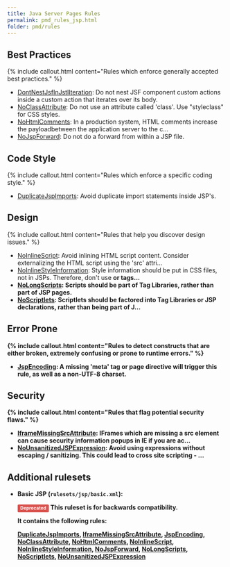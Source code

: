 ```yaml
---
title: Java Server Pages Rules
permalink: pmd_rules_jsp.html
folder: pmd/rules
---
```

## Best Practices

{% include callout.html content="Rules which enforce generally accepted best practices." %}

*   [DontNestJsfInJstlIteration](pmd_rules_jsp_bestpractices.html#dontnestjsfinjstliteration): Do not nest JSF component custom actions inside a custom action that iterates over its body.
*   [NoClassAttribute](pmd_rules_jsp_bestpractices.html#noclassattribute): Do not use an attribute called 'class'. Use "styleclass" for CSS styles.
*   [NoHtmlComments](pmd_rules_jsp_bestpractices.html#nohtmlcomments): In a production system, HTML comments increase the payloadbetween the application server to the c...
*   [NoJspForward](pmd_rules_jsp_bestpractices.html#nojspforward): Do not do a forward from within a JSP file.

## Code Style

{% include callout.html content="Rules which enforce a specific coding style." %}

*   [DuplicateJspImports](pmd_rules_jsp_codestyle.html#duplicatejspimports): Avoid duplicate import statements inside JSP's.

## Design

{% include callout.html content="Rules that help you discover design issues." %}

*   [NoInlineScript](pmd_rules_jsp_design.html#noinlinescript): Avoid inlining HTML script content.  Consider externalizing the HTML script using the 'src' attri...
*   [NoInlineStyleInformation](pmd_rules_jsp_design.html#noinlinestyleinformation): Style information should be put in CSS files, not in JSPs. Therefore, don't use <B> or <FONT>tags...
*   [NoLongScripts](pmd_rules_jsp_design.html#nolongscripts): Scripts should be part of Tag Libraries, rather than part of JSP pages.
*   [NoScriptlets](pmd_rules_jsp_design.html#noscriptlets): Scriptlets should be factored into Tag Libraries or JSP declarations, rather than being part of J...

## Error Prone

{% include callout.html content="Rules to detect constructs that are either broken, extremely confusing or prone to runtime errors." %}

*   [JspEncoding](pmd_rules_jsp_errorprone.html#jspencoding): A missing 'meta' tag or page directive will trigger this rule, as well as a non-UTF-8 charset.

## Security

{% include callout.html content="Rules that flag potential security flaws." %}

*   [IframeMissingSrcAttribute](pmd_rules_jsp_security.html#iframemissingsrcattribute): IFrames which are missing a src element can cause security information popups in IE if you are ac...
*   [NoUnsanitizedJSPExpression](pmd_rules_jsp_security.html#nounsanitizedjspexpression): Avoid using expressions without escaping / sanitizing. This could lead to cross site scripting - ...

## Additional rulesets

*   Basic JSP (`rulesets/jsp/basic.xml`):

    <span style="border-radius: 0.25em; color: #fff; padding: 0.2em 0.6em 0.3em; display: inline; background-color: #d9534f; font-size: 75%;">Deprecated</span>  This ruleset is for backwards compatibility.

    It contains the following rules:

    [DuplicateJspImports](pmd_rules_jsp_codestyle.html#duplicatejspimports), [IframeMissingSrcAttribute](pmd_rules_jsp_security.html#iframemissingsrcattribute), [JspEncoding](pmd_rules_jsp_errorprone.html#jspencoding), [NoClassAttribute](pmd_rules_jsp_bestpractices.html#noclassattribute), [NoHtmlComments](pmd_rules_jsp_bestpractices.html#nohtmlcomments), [NoInlineScript](pmd_rules_jsp_design.html#noinlinescript), [NoInlineStyleInformation](pmd_rules_jsp_design.html#noinlinestyleinformation), [NoJspForward](pmd_rules_jsp_bestpractices.html#nojspforward), [NoLongScripts](pmd_rules_jsp_design.html#nolongscripts), [NoScriptlets](pmd_rules_jsp_design.html#noscriptlets), [NoUnsanitizedJSPExpression](pmd_rules_jsp_security.html#nounsanitizedjspexpression)


